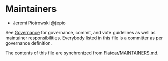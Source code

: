 # Maintainers

* Jeremi Piotrowski @jepio

See [Governance](https://github.com/flatcar/Flatcar/blob/main/governance.md) for governance, commit, and vote guidelines as well as maintainer responsibilities. Everybody listed in this file is a committer as per governance definition.

The contents of this file are synchronized from [Flatcar/MAINTAINERS.md](https://github.com/flatcar/Flatcar/blob/main/MAINTAINERS.md).
